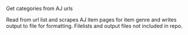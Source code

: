 Get categories from AJ urls

Read from url list and scrapes AJ item pages for item genre and writes output to file for formatting.
Filelists and output files not included in repo. 
